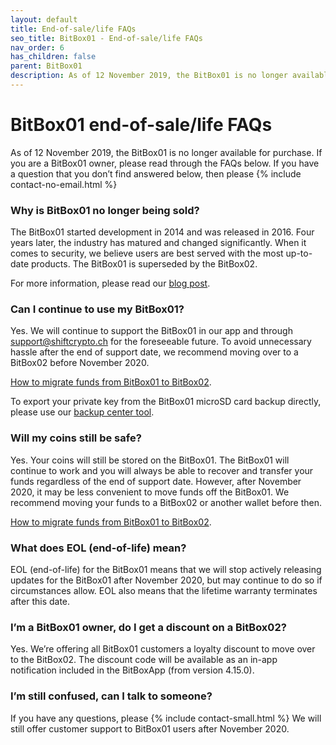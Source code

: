 ```yaml
---
layout: default
title: End-of-sale/life FAQs
seo_title: BitBox01 - End-of-sale/life FAQs
nav_order: 6
has_children: false
parent: BitBox01
description: As of 12 November 2019, the BitBox01 is no longer available for purchase. If you are a BitBox01 owner, please read through the FAQs below.
---
```


# BitBox01 end-of-sale/life FAQs

As of 12 November 2019, the BitBox01 is no longer available for purchase. If you are a BitBox01 owner, please read through the FAQs below. If you have a question that you don’t find answered below, then please
{% include contact-no-email.html %}



### Why is BitBox01 no longer being sold?

The BitBox01 started development in 2014 and was released in 2016. Four years later, the industry has matured and changed significantly. When it comes to security, we believe users are best served with the most up-to-date products. The BitBox01 is superseded by the BitBox02.

For more information, please read our [blog post](https://medium.com/shiftcrypto/announcing-the-bitbox01-aka-digital-bitbox-end-of-sale-and-end-of-life-dates-and-process-1da088f74e32).


### Can I continue to use my BitBox01?

Yes. We will continue to support the BitBox01 in our app and through <a href="mailto:support@shiftcrypto.ch">support@shiftcrypto.ch</a> for the foreseeable future. To avoid unnecessary hassle after the end of support date, we recommend moving over to a BitBox02 before November 2020.

[How to migrate funds from BitBox01 to BitBox02](https://guides.shiftcrypto.ch/bitbox01/other/sweep-to-bitbox02/).

To export your private key from the BitBox01 microSD card backup directly, please use our [backup center tool](https://guides.shiftcrypto.ch/bitbox01/other/backup-center/).


### Will my coins still be safe?

Yes. Your coins will still be stored on the BitBox01. The BitBox01 will continue to work and you will always be able to recover and transfer your funds regardless of the end of support date. However, after November 2020, it may be less convenient to move funds off the BitBox01. We recommend moving your funds to a BitBox02 or another wallet before then.

[How to migrate funds from BitBox01 to BitBox02](https://guides.shiftcrypto.ch/bitbox01/other/sweep-to-bitbox02/).


### What does EOL (end-of-life) mean?

EOL (end-of-life) for the BitBox01 means that we will stop actively releasing updates for the BitBox01 after November 2020, but may continue to do so if circumstances allow. EOL also means that the lifetime warranty terminates after this date.


### I’m a BitBox01 owner, do I get a discount on a BitBox02?

Yes. We’re offering all BitBox01 customers a loyalty discount to move over to the BitBox02. The discount code will be available as an in-app notification included in the BitBoxApp (from version 4.15.0).


### I’m still confused, can I talk to someone?

If you have any questions, please  {% include contact-small.html %}
We will still offer customer support to BitBox01 users after November 2020.
